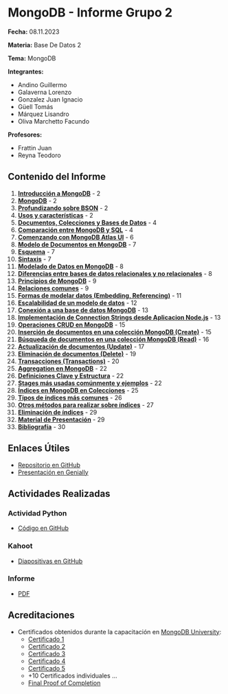 # MongoDB - Informe Grupo 2

**Fecha:** 08.11.2023

**Materia:** Base De Datos 2

**Tema:** MongoDB

**Integrantes:**
- Andino Guillermo
- Galaverna Lorenzo
- Gonzalez Juan Ignacio
- Güell Tomás
- Márquez Lisandro
- Oliva Marchetto Facundo

**Profesores:**
- Frattin Juan
- Reyna Teodoro

## Contenido del Informe

1. [**Introducción a MongoDB**](#1-introducción-a-mongodb) - 2
2. [**MongoDB**](#2-mongodb) - 2
3. [**Profundizando sobre BSON**](#3-profundizando-sobre-bson) - 2
4. [**Usos y características**](#4-usos-y-características) - 2
5. [**Documentos, Colecciones y Bases de Datos**](#5-documentos-colecciones-y-bases-de-datos) - 4
6. [**Comparación entre MongoDB y SQL**](#6-comparación-entre-mongodb-y-sql) - 4
7. [**Comenzando con MongoDB Atlas UI**](#7-comenzando-con-mongodb-atlas-ui) - 6
8. [**Modelo de Documentos en MongoDB**](#8-modelo-de-documentos-en-mongodb) - 7
9. [**Esquema**](#9-esquema) - 7
10. [**Sintaxis**](#10-sintaxis) - 7
11. [**Modelado de Datos en MongoDB**](#11-modelado-de-datos-en-mongodb) - 8
12. [**Diferencias entre bases de datos relacionales y no relacionales**](#12-diferencias-entre-bases-de-datos-relacionales-y-no-relacionales) - 8
13. [**Principios de MongoDB**](#13-principios-de-mongodb) - 9
14. [**Relaciones comunes**](#14-relaciones-comunes) - 9
15. [**Formas de modelar datos (Embedding, Referencing)**](#15-formas-de-modelar-datos-embedding-referencing) - 11
16. [**Escalabilidad de un modelo de datos**](#16-escalabilidad-de-un-modelo-de-datos) - 12
17. [**Conexión a una base de datos MongoDB**](#17-conexión-a-una-base-de-datos-mongodb) - 13
18. [**Implementación de Connection Strings desde Aplicacion Node.js**](#18-implementación-de-connection-strings-desde-aplicacion-nodejs) - 13
19. [**Operaciones CRUD en MongoDB**](#19-operaciones-crud-en-mongodb) - 15
20. [**Inserción de documentos en una colección MongoDB (Create)**](#20-inserción-de-documentos-en-una-colección-mongodb-create) - 15
21. [**Búsqueda de documentos en una colección MongoDB (Read)**](#21-búsqueda-de-documentos-en-una-colección-mongodb-read) - 16
22. [**Actualización de documentos (Update)**](#22-actualización-de-documentos-update) - 17
23. [**Eliminación de documentos (Delete)**](#23-eliminación-de-documentos-delete) - 19
24. [**Transacciones (Transactions)**](#24-transacciones-transactions) - 20
25. [**Aggregation en MongoDB**](#25-aggregation-en-mongodb) - 22
26. [**Definiciones Clave y Estructura**](#26-definiciones-clave-y-estructura) - 22
27. [**Stages más usadas comúnmente y ejemplos**](#27-stages-más-usadas-comúnmente-y-ejemplos) - 22
28. [**Índices en MongoDB en Colecciones**](#28-índices-en-mongodb-en-colecciones) - 25
29. [**Tipos de índices más comunes**](#29-tipos-de-índices-más-comunes) - 26
30. [**Otros métodos para realizar sobre índices**](#30-otros-métodos-para-realizar-sobre-índices) - 27
31. [**Eliminación de índices**](#31-eliminación-de-índices) - 29
32. [**Material de Presentación**](#32-material-de-presentación) - 29
33. [**Bibliografía**](#33-bibliografía) - 30

## Enlaces Útiles

- [Repositorio en GitHub](https://github.com/facuolivamar/mongodb-grupo2-bdd2)
- [Presentación en Genially](https://view.genial.ly/654950d16dfa440011df2a1b/presentation-presentacion-uni-educacion)

## Actividades Realizadas

### Actividad Python
- [Código en GitHub](https://github.com/facuolivamar/mongodb-grupo2-bdd2/blob/main/act-connection.py)

### Kahoot
- [Diapositivas en GitHub](https://github.com/facuolivamar/mongodb-grupo2-bdd2/tree/main/Multimedia%20Actividades/kahoot)

### Informe
- [PDF](https://github.com/facuolivamar/mongodb-grupo2-bdd2/tree/main/Multimedia%20Actividades/kahoot)

## Acreditaciones
- Certificados obtenidos durante la capacitación en [MongoDB University](https://university.mongodb.com/):
  - [Certificado 1](https://ti-user-certificates.s3.amazonaws.com/ae62dcd7-abdc-4e90-a570-83eccba49043/f6d4b15e-2a0e-4632-9af8-d191e936eb99-facundo-oliva-marchetto-4c7a5c46-989f-414a-9ee3-641247900a9d-certificate.pdf)
  - [Certificado 2](https://ti-user-certificates.s3.amazonaws.com/ae62dcd7-abdc-4e90-a570-83eccba49043/f6d4b15e-2a0e-4632-9af8-d191e936eb99-facundo-oliva-marchetto-233581d8-06a4-4eef-a070-5461b902452b-certificate.pdf)
  - [Certificado 3](https://ti-user-certificates.s3.amazonaws.com/ae62dcd7-abdc-4e90-a570-83eccba49043/f6d4b15e-2a0e-4632-9af8-d191e936eb99-facundo-oliva-marchetto-139aaada-91d0-4c19-96bf-6eb2c9a90068-certificate.pdf)
  - [Certificado 4](https://ti-user-certificates.s3.amazonaws.com/ae62dcd7-abdc-4e90-a570-83eccba49043/2f59ca0e-a46b-4ec3-95af-e38007a696ca-llmtech-n-a-3c93076e-9f33-4df5-a6c7-cbd14401ef0d-certificate.pdf)
  - [Certificado 5](https://ti-user-certificates.s3.amazonaws.com/ae62dcd7-abdc-4e90-a570-83eccba49043/2f59ca0e-a46b-4ec3-95af-e38007a696ca-llmtech-n-a-427f2270-22f2-4248-93ed-f1bc57fa2c9e-certificate.pdf)
  - +10 Certificados individuales ...
  - [Final Proof of Completion](https://ti-user-certificates.s3.amazonaws.com/ae62dcd7-abdc-4e90-a570-83eccba49043/f6d4b15e-2a0e-4632-9af8-d191e936eb99-facundo-oliva-marchetto-f8378a30-72ef-4d3f-9f33-01ed410efa2a-certificate.pdf)
